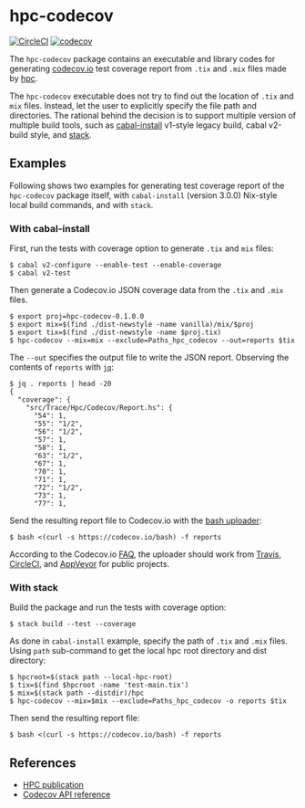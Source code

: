 hpc-codecov
===========

[![CircleCI](https://img.shields.io/circleci/build/gh/8c6794b6/hpc-codecov/master?logo=circleci)](https://circleci.com/gh/8c6794b6/hpc-codecov)
[![codecov](https://codecov.io/gh/8c6794b6/hpc-codecov/branch/master/graph/badge.svg)](https://codecov.io/gh/8c6794b6/hpc-codecov)

The ``hpc-codecov`` package contains an executable and library codes
for generating [codecov.io](https://codecov.io) test coverage report
from ``.tix`` and ``.mix`` files made by
[hpc](https://hackage.haskell.org/package/hpc).

The ``hpc-codecov`` executable does not try to find out the location
of ``.tix`` and ``mix`` files. Instead, let the user to explicitly
specify the file path and directories. The rational behind the
decision is to support multiple version of multiple build tools, such
as [cabal-install](http://hackage.haskell.org/package/cabal-install)
v1-style legacy build, cabal v2-build style, and
[stack](https://docs.haskellstack.org/en/stable/README/).


Examples
--------

Following shows two examples for generating test coverage report of
the ``hpc-codecov`` package itself, with ``cabal-install`` (version
3.0.0) Nix-style local build commands, and with ``stack``.

### With cabal-install

First, run the tests with coverage option to generate ``.tix`` and
``mix`` files:

```console
$ cabal v2-configure --enable-test --enable-coverage
$ cabal v2-test
```

Then generate a Codecov.io JSON coverage data from the ``.tix`` and
``.mix`` files.

```console
$ export proj=hpc-codecov-0.1.0.0
$ export mix=$(find ./dist-newstyle -name vanilla)/mix/$proj
$ export tix=$(find ./dist-newstyle -name $proj.tix)
$ hpc-codecov --mix=mix --exclude=Paths_hpc_codecov --out=reports $tix
```

The ``--out`` specifies the output file to write the JSON
report. Observing the contents of ``reports`` with
[``jq``](https://stedolan.github.io/jq/):

```console
$ jq . reports | head -20
{
  "coverage": {
    "src/Trace/Hpc/Codecov/Report.hs": {
      "54": 1,
      "55": "1/2",
      "56": "1/2",
      "57": 1,
      "58": 1,
      "63": "1/2",
      "67": 1,
      "70": 1,
      "71": 1,
      "72": "1/2",
      "73": 1,
      "77": 1,
```

Send the resulting report file to Codecov.io with the [bash
uploader](https://codecov.io/bash):

```console
$ bash <(curl -s https://codecov.io/bash) -f reports
```

According to the Codecov.io
[FAQ](https://docs.codecov.io/docs/frequently-asked-questions), the
uploader should work from [Travis](https://travis-ci.org/),
[CircleCI](https://circleci.com/), and
[AppVeyor](https://www.appveyor.com/) for public projects.


### With stack

Build the package and run the tests with coverage option:

```console
$ stack build --test --coverage
```

As done in ``cabal-install`` example, specify the path of ``.tix`` and
``.mix`` files. Using ``path`` sub-command to get the local hpc root
directory and dist directory:

```console
$ hpcroot=$(stack path --local-hpc-root)
$ tix=$(find $hpcroot -name 'test-main.tix')
$ mix=$(stack path --distdir)/hpc
$ hpc-codecov --mix=$mix --exclude=Paths_hpc_codecov -o reports $tix
```

Then send the resulting report file:

```console
$ bash <(curl -s https://codecov.io/bash) -f reports
```


References
----------

- [HPC publication](http://ittc.ku.edu/~andygill/papers/Hpc07.pdf)
- [Codecov API reference](https://docs.codecov.io/reference)
